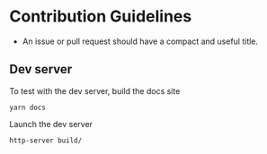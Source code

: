 # Contribution Guidelines

* An issue or pull request should have a compact and useful title.

## Dev server

To test with the dev server, build the docs site
```
yarn docs
```
Launch the dev server
```
http-server build/
```
